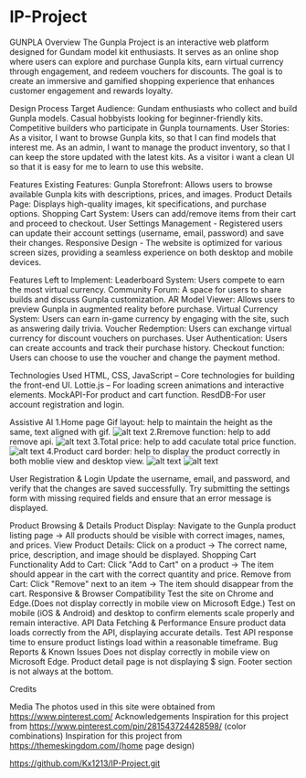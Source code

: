 # IP-Project
GUNPLA
Overview
The Gunpla Project is an interactive web platform designed for Gundam model kit enthusiasts. It serves as an online shop where users can explore and purchase Gunpla kits, earn virtual currency through engagement, and redeem vouchers for discounts. The goal is to create an immersive and gamified shopping experience that enhances customer engagement and rewards loyalty.

Design Process
Target Audience:
Gundam enthusiasts who collect and build Gunpla models.
Casual hobbyists looking for beginner-friendly kits.
Competitive builders who participate in Gunpla tournaments.
User Stories:
As a visitor, I want to browse Gunpla kits, so that I can find models that interest me.
As an admin, I want to manage the product inventory, so that I can keep the store updated with the latest kits.
As a visitor i want a clean UI so that it is easy for me to learn to use this website.

Features
Existing Features:
Gunpla Storefront: Allows users to browse available Gunpla kits with descriptions, prices, and images.
Product Details Page: Displays high-quality images, kit specifications, and purchase options.
Shopping Cart System: Users can add/remove items from their cart and proceed to checkout.
User Settings Management - Registered users can update their account settings (username, email, password) and save their changes.
Responsive Design - The website is optimized for various screen sizes, providing a seamless experience on both desktop and mobile devices.

Features Left to Implement:
Leaderboard System: Users compete to earn the most virtual currency.
Community Forum: A space for users to share builds and discuss Gunpla customization.
AR Model Viewer: Allows users to preview Gunpla in augmented reality before purchase.
Virtual Currency System: Users can earn in-game currency by engaging with the site, such as answering daily trivia.
Voucher Redemption: Users can exchange virtual currency for discount vouchers on purchases.
User Authentication: Users can create accounts and track their purchase history.
Checkout function: Users can choose to use the voucher and change the payment method.

Technologies Used
HTML, CSS, JavaScript – Core technologies for building the front-end UI.
Lottie.js – For loading screen animations and interactive elements.
MockAPI-For product and cart function.
ResdDB-For user account registration and login.


Assistive AI
1.Home page Gif layout: help to maintain the height as the same, text aligned with gif.
![alt text](image.jpg)
2.Rremove function: help to add remove api.
![alt text](image-1.jpg)
3.Total price: help to add caculate total price function.
![alt text](image-2.jpg)
4.Product card border: help to display the product correctly in both moblie view and desktop view.
![alt text](image-3.jpg)
![alt text](image-4.jpg)




User Registration & Login
Update the username, email, and password, and verify that the changes are saved successfully.
Try submitting the settings form with missing required fields and ensure that an error message is displayed.



Product Browsing & Details
Product Display: Navigate to the Gunpla product listing page → All products should be visible with correct images, names, and prices.
View Product Details: Click on a product → The correct name, price, description, and image should be displayed.
Shopping Cart Functionality
Add to Cart: Click "Add to Cart" on a product → The item should appear in the cart with the correct quantity and price.
Remove from Cart: Click "Remove" next to an item → The item should disappear from the cart.
Responsive & Browser Compatibility
Test the site on Chrome and Edge.(Does not display correctly in mobile view on Microsoft Edge.)
Test on mobile (iOS & Android) and desktop to confirm elements scale properly and remain interactive.
API Data Fetching & Performance
Ensure product data loads correctly from the API, displaying accurate details.
Test API response time to ensure product listings load within a reasonable timeframe.
Bug Reports & Known Issues
Does not display correctly in mobile view on Microsoft Edge.
Product detail page is not displaying $ sign.
Footer section is not always at the bottom.


Credits

Media
The photos used in this site were obtained from https://www.pinterest.com/
Acknowledgements
Inspiration for this project from https://www.pinterest.com/pin/281543724428598/ (color combinations)
Inspiration for this project from https://themeskingdom.com/(home page design)


https://github.com/Kx1213/IP-Project.git